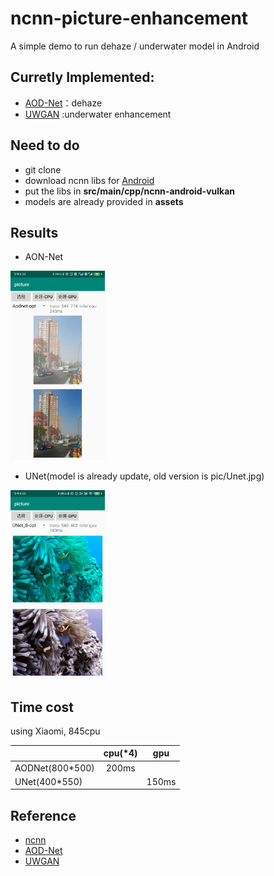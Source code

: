 # ncnn-picture-enhancement
A simple demo to run dehaze / underwater model in Android

## Curretly Implemented:
- [AOD-Net](https://github.com/MayankSingal/PyTorch-Image-Dehazing)：dehaze
- [UWGAN](https://github.com/infrontofme/UWGAN_UIE) :underwater enhancement

## Need to do
- git clone
- download ncnn libs for [Android](https://github.com/Tencent/ncnn/releases/tag/20200616)
- put the libs in **src/main/cpp/ncnn-android-vulkan**
- models  are already provided in **assets**

## Results
- AON-Net

<img src="pic/aodnet.jpg" width="30%" height="30%">

- UNet(model is already update, old version is pic/Unet.jpg)

<img src="pic/3.jpg" width="30%" height="30%">


## Time cost
using Xiaomi, 845cpu

|  | cpu(*4)|gpu |
| :-----| :---: | :----: |
| AODNet(800*500) | 200ms |  |
| UNet(400*550) |  | 150ms |

## Reference
- [ncnn](https://github.com/Tencent/ncnn)
- [AOD-Net](https://github.com/MayankSingal/PyTorch-Image-Dehazing)
- [UWGAN](https://github.com/infrontofme/UWGAN_UIE)
